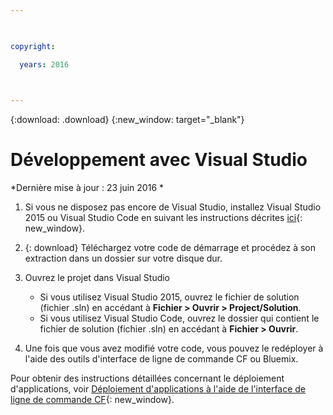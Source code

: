 ```yaml
---

 

copyright:

  years: 2016

 

---
```


{:download: .download}
{:new_window: target="_blank"}

# Développement avec Visual Studio

*Dernière mise à jour : 23 juin 2016 *

  1. Si vous ne disposez pas encore de Visual Studio, installez Visual Studio 2015 ou Visual Studio Code en suivant les instructions décrites [ici](https://msdn.microsoft.com/en-us/library/e2h7fzkw.aspx){: new_window}.

  1. {: download} Téléchargez votre code de démarrage et procédez à son extraction dans un dossier sur votre disque dur. 

  1. Ouvrez le projet dans Visual Studio

      + Si vous utilisez Visual Studio 2015, ouvrez le fichier de solution (fichier .sln) en accédant à **Fichier > Ouvrir > Project/Solution**.
      + Si vous utilisez Visual Studio Code, ouvrez le dossier qui contient le fichier de solution (fichier .sln) en accédant à **Fichier > Ouvrir**.

  1. Une fois que vous avez modifié votre code, vous pouvez le redéployer à l'aide des outils d'interface de ligne de commande CF ou Bluemix. 

Pour obtenir des instructions détaillées concernant le déploiement d'applications, voir [Déploiement d'applications à l'aide de l'interface de ligne de commande CF](./install_cli.html){: new_window}.
